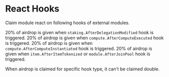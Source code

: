<!--
order: 5
-->

# React Hooks

Claim module react on following hooks of external modules.

20% of airdrop is given when `staking.AfterDelegationModified` hook is triggered.
20% of airdrop is given when `compute.AfterComputeExecuted` hook is triggered.
20% of airdrop is given when `compute.AfterComputeInstantiated` hook is triggered.
20% of airdrop is given when `item.AfterItemTokenized` or `module.AfterJoinPool` hook is triggered.

When airdrop is claimed for specific hook type, it can't be claimed double.
